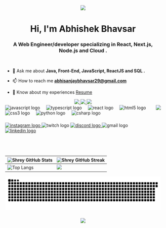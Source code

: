 <h3 align="center">
<img src="https://media.giphy.com/media/hvRJCLFzcasrR4ia7z/giphy.gif" width="35"><p align="center">
</h3>
<h1 align="center">Hi, I'm Abhishek Bhavsar</h1>
<h3 align="center">A Web Engineer/developer specializing in React, Next.js, Node.js and Cloud .</h3>
<br/>

- 💬 Ask me about **Java, Front-End, JavaScript, ReactJS and SQL .**

- 📫 How to reach me **abhisanjaybhavsar29@gmail.com**

- 📄 Know about my experiences [Resume](https://drive.google.com/file/d/1kUTqjoUsT36VzjaueCddYfpvTI3L5wdV/view?usp=sharing)


<div align="center"> 
  <a href="mailto:abhisanjaybhavsar29@gmail.com">
    <img src="https://img.shields.io/badge/Gmail-333333?style=for-the-badge&logo=gmail&logoColor=red" />
  </a>
  
  <a href="https://www.linkedin.com/in/abhishek-bhavsar1" target="_blank">
    <img src="https://img.shields.io/badge/LinkedIn-0077B5?style=for-the-badge&logo=linkedin&logoColor=white" target="_blank" />
  </a>
  
  <a href="https://abhicode07.github.io/Portfolio/" target="_blank">
     <img src="https://img.shields.io/badge/Portfolio-FF5722?style=for-the-badge&logo=todoist&logoColor=white" target="_blank" /> <!-- sqlite, safari, google-chrome are other good icon options -->
  </a>
</div>




<img align="right" height="150" src="https://i.imgflip.com/65efzo.gif"  />



<div align="left">
  <img src="https://cdn.jsdelivr.net/gh/devicons/devicon/icons/javascript/javascript-original.svg" height="30" alt="javascript logo"  />
  <img width="12" />
  <img src="https://cdn.jsdelivr.net/gh/devicons/devicon/icons/typescript/typescript-original.svg" height="30" alt="typescript logo"  />
  <img width="12" />
  <img src="https://cdn.jsdelivr.net/gh/devicons/devicon/icons/react/react-original.svg" height="30" alt="react logo"  />
  <img width="12" />
  <img src="https://cdn.jsdelivr.net/gh/devicons/devicon/icons/html5/html5-original.svg" height="30" alt="html5 logo"  />
  <img width="12" />
  <img src="https://cdn.jsdelivr.net/gh/devicons/devicon/icons/css3/css3-original.svg" height="30" alt="css3 logo"  />
  <img width="12" />
  <img src="https://cdn.jsdelivr.net/gh/devicons/devicon/icons/python/python-original.svg" height="30" alt="python logo"  />
  <img width="12" />
  <img src="https://cdn.jsdelivr.net/gh/devicons/devicon/icons/csharp/csharp-original.svg" height="30" alt="csharp logo"  />
</div>

###

<div align="left">
  <a href="https://www.instagram.com/kuchbhiabhi_/" target="_blank">
  <img src="https://img.shields.io/static/v1?message=Instagram&logo=instagram&label=&color=E4405F&logoColor=white&labelColor=&style=for-the-badge" height="35" alt="instagram logo"  />
  </a>
  <img src="https://img.shields.io/static/v1?message=Twitch&logo=twitch&label=&color=9146FF&logoColor=white&labelColor=&style=for-the-badge" height="35" alt="twitch logo"  />
    <a href="https://www.discord.com/abhicode7/" target="_blank">
  <img src="https://img.shields.io/static/v1?message=Discord&logo=discord&label=&color=7289DA&logoColor=white&labelColor=&style=for-the-badge" height="35" alt="discord logo"  />
    </a>
  <img src="https://img.shields.io/static/v1?message=Gmail&logo=gmail&label=&color=D14836&logoColor=white&labelColor=&style=for-the-badge" height="35" alt="gmail logo"  />
  <a href="https://www.linkedin.com/in/abhishek-bhavsar1" target="_blank">
  <img src="https://img.shields.io/static/v1?message=LinkedIn&logo=linkedin&label=&color=0077B5&logoColor=white&labelColor=&style=for-the-badge" height="35" alt="linkedin logo"  />
  </a>
</div>



<br clear="both">

| ![Shrey GitHub Stats](https://github-readme-stats.vercel.app/api?username=Abhicode07&show_icons=true&theme=radical) | ![Shrey GitHub Streak](https://github-readme-streak-stats.herokuapp.com/?user=Abhicode07&theme=radical) |
| -------------------------------------------------------------------------------------------------------------------------- | ----------------------------------------------------------------------------------------------------------------- |
| ![Top Langs](https://github-readme-stats.vercel.app/api/top-langs/?username=Abhicode07&langs_count=8&theme=radical&layout=compact) | ![](https://github-profile-summary-cards.vercel.app/api/cards/repos-per-language?username=Abhicode07&theme=2077) |


<img src="https://raw.githubusercontent.com/Abhicode07/Abhicode07/workflows/snake.svg" alt="Snake animation" />

<h3 align="center">
<img src="https://raw.githubusercontent.com/andreasbm/readme/master/assets/lines/colored.png">
</h3>
